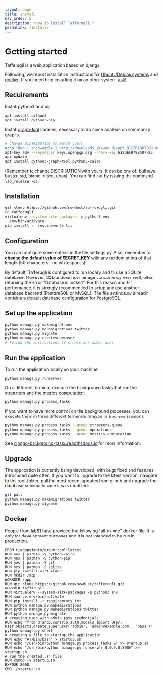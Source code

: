 ```yaml
---
layout: page
title: Install
nav_order: 2
description: "How to install Tafferugli."
permalink: /install/
---
```


# Getting started

Tafferugli is a web application based on django.

Following, we report installation instructions for [Ubuntu/Debian systems](#requirements) and [docker](#docker). If you need help installing it on an other system, [ask!](/contact)


## Requirements 


Install python3 and pip

```bash
apt install python3
apt install python3-pip
```

Install [graph-tool](https://git.skewed.de/count0/graph-tool/-/wikis/installation-instructions) libraries, necessary to do some analysis on community graphs.

```bash
# Change DISTRIBUTION to match yours
echo "deb [ arch=amd64 ] http://downloads.skewed.de/apt DISTRIBUTION main" >> /etc/apt/sources.list
apt-key adv --keyserver keys.openpgp.org --recv-key 612DEFB798507F25
apt update
apt install python3-graph-tool python3-cairo
```
(Remember to change DISTRIBUTION with yours. It can be one of: bullseye, buster, sid, bionic, disco, eoan). You can find out by issuing the command ```lsb_release -cs```.


## Installation


```bash
git clone https://github.com/sowdust/tafferugli.git
cd tafferugli
virtualenv --system-site-packages -p python3 env
. env/bin/activate
pip install -r requirements.txt
```


## Configuration

You can configure some entries in the file settings.py. Also, remember to **change the default value of SECRET_KEY** with any random string of that length (50 characters - no whitespaces).

By default, Tafferugli is configured to run locally and to use a SQLite database. However, SQLite does not manage concurrency very well, often returning the error "Database is locked". 
For this reason and for performance, it is strongly recommended to setup and use another database backend (PostgreSQL or MySQL). The file settings.py already contains a default database configuration for PostgreSQL.


## Set up the application


```bash
python manage.py makemigrations
python manage.py makemigrations twitter
python manage.py migrate
python manage.py createsuperuser
# Follow the instructions to create one admin user
```


## Run the application


To run the application locally on your machine:

```bash
python manage.py runserver
```

On a different terminal, execute the background tasks that run the streamers and the metrics computation:


```bash
python manage.py process_tasks
```

If you want to have more control on the background processes, you can execute them in three different terminals (maybe in a ```screen``` session):

```bash
python manage.py process_tasks --queue streamers-queue
python manage.py process_tasks --queue operations
python manage.py process_tasks --queue metrics-computation

```

See [django-background-tasks.readthedocs.io](https://django-background-tasks.readthedocs.io/) for more information.


## Upgrade

The application is currently being developed, with bugs fixed and features introduced quite often.
If you want to upgrade to the latest version, navigate to the root folder, pull the most recent updates from github and upgrade the database schema in case it was modified:

```bash
git pull
python manage.py makemigrations twitter
python manage.py migrate
```


## Docker 

People from [lab61](https://www.lab61.org/) have provided the following "all-in-one" docker file.
It is only for development purposes and it is not intended to be run in production. 


```docker
FROM tiagopeixoto/graph-tool:latest
RUN yes | pacman -S python-cairo
RUN yes | pacman -S python-pip
RUN yes | pacman -S git
RUN yes | pacman -S sqlite
RUN pip install virtualenv
RUN mkdir /app
WORKDIR /app
RUN git clone https://github.com/sowdust/tafferugli.git
WORKDIR tafferugli
RUN virtualenv --system-site-packages -p python3 env
RUN source env/bin/activate
RUN pip install -r requirements.txt
RUN python manage.py makemigrations
RUN python manage.py makemigrations twitter
RUN python manage.py migrate
# creating user with admin pass credentials
RUN echo "from django.contrib.auth.models import User; User.objects.create_superuser('admin', 'admin@example.com', 'pass')" | python manage.py shell
# creating a file to startup the application
RUN echo "#!/bin/bash" > startup.sh
RUN echo "/usr/bin/python manage.py process_tasks &" >> startup.sh
RUN echo "/usr/bin/python manage.py runserver 0.0.0.0:8000" >> startup.sh
# run the created .sh file
RUN chmod +x startup.sh
EXPOSE 8000
CMD ./startup.sh
```


